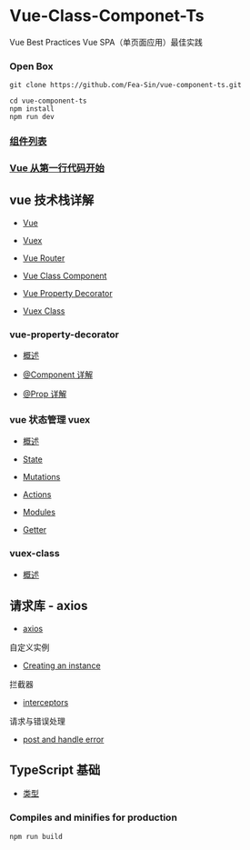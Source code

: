 # Vue-Class-Componet-Ts

Vue Best Practices
Vue SPA（单页面应用）最佳实践

### Open Box

```
git clone https://github.com/Fea-Sin/vue-component-ts.git

cd vue-component-ts
npm install
npm run dev
```

### [组件列表](./docs/component.md)

### [Vue 从第一行代码开始](./docs/vue/start.md)

## vue 技术栈详解

- [Vue](https://cn.vuejs.org/v2/guide/)

- [Vuex](https://vuex.vuejs.org/zh/)

- [Vue Router](https://router.vuejs.org/zh/installation.html)

- [Vue Class Component](https://class-component.vuejs.org/guide/class-component.html#data)

- [Vue Property Decorator](https://github.com/kaorun343/vue-property-decorator)

- [Vuex Class](https://github.com/ktsn/vuex-class)

### vue-property-decorator

- [概述](./docs/vue-property/overview.md)

- [@Component 详解](./docs/vue-property/@Component.md)

- [@Prop 详解](./docs/vue-property/@Prop.md)

### vue 状态管理 vuex

- [概述](./docs/vuex/overview.md)

- [State](./docs/vuex/state.md)

- [Mutations](./docs/vuex/mutations.md)

- [Actions](./docs/vuex/actions.md)

- [Modules](./docs/vuex/modules.md)

- [Getter](./docs/vuex/getters.md)

### vuex-class

- [概述](./docs/vuex-class/overview.md)

## 请求库 - axios

- [axios](https://github.com/axios/axios)

自定义实例

- [Creating an instance](./docs/axios/instance.md)

拦截器

- [interceptors](./docs/axios/interceptors.md)

请求与错误处理

- [post and handle error](./docs/axios/post-handle.md)

## TypeScript 基础

- [类型](./docs/ts/type.md)

### Compiles and minifies for production

```
npm run build
```
